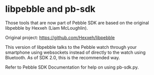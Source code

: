 libpebble and pb-sdk
====================

Those tools that are now part of Pebble SDK are based on the original libpebble by Hexxeh (Liam McLoughlin).

Original project: https://github.com/Hexxeh/libpebble

This version of libpebble talks to the Pebble watch through your smartphone using websockets instead of directly to the watch using Bluetooth. As of SDK 2.0, this is the recommended way.

Refer to Pebble SDK Documentation for help on using pb-sdk.py.

